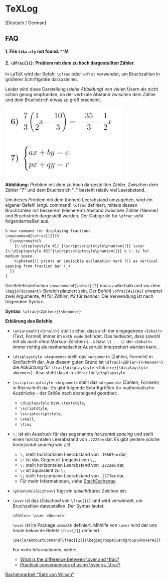 # TeXLog

[Deutsch / German]

## FAQ ##

#### 1. File `tikz.sty` not found. ^^M ####

#### 2. `\dfrac{}{}`: Problem mit dem zu hoch dargestellten Zähler. ####

In LaTeX wird der Befehl `\cfrac` oder `\dfrac` verwendet, um
Bruchzahlen in größerer Schriftgröße darzustellen.

Leider wird diese Darstellung (*siehe Abbildung*) von vielen
Usern als nicht schön genug empfunden, da der vertikale
Abstand zwischen dem Zähler und dem Bruchstrich etwas zu groß
erscheint.

![cfrac_dfrac_cases](https://raw.githubusercontent.com/s0nda/TeXLog/main/media/img/cfrac_dfrac_cases.png)

**Abbildung:** Problem mit dem zu hoch dargestellten Zähler.
Zwischen dem Zähler "7" und dem Bruchstrich "_" besteht
relativ viel Leerabstand.

Um dieses Problem mit dem (hohen) Leerabstand umzugehen,
wird ein eigener Befehl (*engl.* command) `\ofrac` definiert,
mittels dessen Bruchzahlen mit besserem (kleinerem) Abstand
zwischen Zähler (Nenner) und Bruchstrich dargestellt werden.
Der Cobige de für `\ofrac` sieht folgendermaßen aus.
```
% new command for displaying fractions
\newcommand{\ofrac}[2]{%
  {\ensuremath{%
    {\:\displaystyle #1}_{\scriptscriptstyle\phantom{!}} \over {\:\displaystyle #2}^{\scriptscriptstyle\phantom{|}} % \: is for medium space.
    %\phatom{!} prints an invisible exclamation mark (!) as vertical spacing from fraction bar (_)
  }}
}
```

Die Befehlsdefinition `\newcommand{\ofrac}[2]` muss außerhalb
und vor dem `\begin{document}`-Bereich platziert sein.
Der Befehl `\ofrac{#1}{#2}` erwartet zwei Argumente, *#1*
für *Zähler*, *#2* für *Nenner*. Die Verwendung ist nach
folgendem Syntax.

**Syntax**: `\ofrac{<Zähler>}{<Nenner>}`

**Erklärung des Befehls**:
- `\ensuremath{<Inhalt>}` stellt sicher, dass sich der eingegebene
  `<Inhalt>` (Text, Formel) immer im `math mode` befindet.
  Das bedeutet, dass sowohl *mit* als auch *ohne* Markup-Zeichen
  `$..$` bzw. `\( .. \)` der `<Inhalt>` immer richtig als
  mathematischer Ausdruck interpretiert werden kann.
- `\displaystyle <Argument>` stellt das `<Argument>` (Zahlen,
  Formeln) in Großschrift dar. Aus diesem guten Grund ist
  `\dfrac{<Zähler>}{<Nenner>}` die Abkürzung für
  `\frac{\displaystyle <Zähler>}{\displaystyle <Nenner>}`.
  Also steht das `d` in `\dfrac` für `\displaystyle`.
- `\scriptscriptstyle <Argument>` stellt das `<Argument>` (Zahlen,
  Formeln) in Kleinschrift dar. Es gibt folgende Schriftgrößen
  für mathematische Ausdrücke - der Größe nach absteigend geordnet:
  
  - `\displaystyle` bzw. `\textstyle`,
  - `\scriptstyle`,
  - `\scriptscriptstyle`,
  - `\small`,
  - `\tiny`

- `\:` ist ein Ausdruck für das sogenannte *horizontal spacing*
  und stellt einen horizontalen Leerabstand von `.2222em` dar.
  Es gibt weitere solche *horinzontal spacing* wie z.B.

  - `\,` stellt horizontalen Leerabstand von `.16667em` dar,
  - `\!` ist das Gegenteil (negativ) von `\,`,
  - `\:` stellt horizontalen Leerabstand von `.2222em` dar,
  - `\>` ist äquivalent zu `\:`,
  - `\;` stellt horizontalen Leerabstand von `.2777em` dar,
  - Für mehr Informationen, siehe
  [StackExchange](https://tex.stackexchange.com/questions/74353/what-commands-are-there-for-horizontal-spacing)

- `\phantom{<Zeichen>}` fügt ein *unsichtbares* Zeichen ein.
- `\over` ist das *Oldschool* von `\frac{}{}` und wird verwendet,
  um Bruchzahlen darzustellen. Der Syntax lautet:
  ```
  <Zähler> \over <Nenner>`
  ```
  `\over` ist im Package `asmmath` definiert. Mithilfe von `\over`
  wird der uns heute bekannte Befehl `\frac{}{}` definiert:
  ```
  \DeclareRobustCommand{\frac}[2]{{\begingroup#1\endgroup\@@over#2}}
  ```
  Für mehr Informationen, siehe:

  - [What is the difference between \over and \frac?](https://tex.stackexchange.com/questions/73822/what-is-the-difference-between-over-and-frac/)
  - [Practical consequences of using \over vs. \frac?](https://tex.stackexchange.com/questions/365328/practical-consequences-of-using-over-vs-frac)

[Bachelorarbeit "Satz von Wilson"](https://www.overleaf.com/read/mzbmgbxsbrqj)


